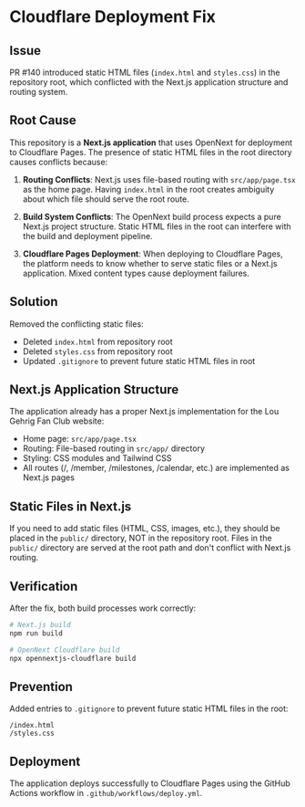 # Cloudflare Deployment Fix

## Issue
PR #140 introduced static HTML files (`index.html` and `styles.css`) in the repository root, which conflicted with the Next.js application structure and routing system.

## Root Cause
This repository is a **Next.js application** that uses OpenNext for deployment to Cloudflare Pages. The presence of static HTML files in the root directory causes conflicts because:

1. **Routing Conflicts**: Next.js uses file-based routing with `src/app/page.tsx` as the home page. Having `index.html` in the root creates ambiguity about which file should serve the root route.

2. **Build System Conflicts**: The OpenNext build process expects a pure Next.js project structure. Static HTML files in the root can interfere with the build and deployment pipeline.

3. **Cloudflare Pages Deployment**: When deploying to Cloudflare Pages, the platform needs to know whether to serve static files or a Next.js application. Mixed content types cause deployment failures.

## Solution
Removed the conflicting static files:
- Deleted `index.html` from repository root
- Deleted `styles.css` from repository root
- Updated `.gitignore` to prevent future static HTML files in root

## Next.js Application Structure
The application already has a proper Next.js implementation for the Lou Gehrig Fan Club website:
- Home page: `src/app/page.tsx`
- Routing: File-based routing in `src/app/` directory
- Styling: CSS modules and Tailwind CSS
- All routes (/, /member, /milestones, /calendar, etc.) are implemented as Next.js pages

## Static Files in Next.js
If you need to add static files (HTML, CSS, images, etc.), they should be placed in the `public/` directory, NOT in the repository root. Files in the `public/` directory are served at the root path and don't conflict with Next.js routing.

## Verification
After the fix, both build processes work correctly:
```bash
# Next.js build
npm run build

# OpenNext Cloudflare build
npx opennextjs-cloudflare build
```

## Prevention
Added entries to `.gitignore` to prevent future static HTML files in the root:
```
/index.html
/styles.css
```

## Deployment
The application deploys successfully to Cloudflare Pages using the GitHub Actions workflow in `.github/workflows/deploy.yml`.
